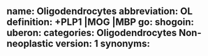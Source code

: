 name: Oligodendrocytes
abbreviation: OL
definition: +PLP1 |MOG |MBP 
go: 
shogoin: 
uberon: 
categories: Oligodendrocytes Non-neoplastic
version: 1 
synonyms:
---

